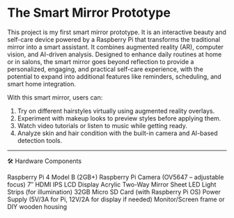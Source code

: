 # The Smart Mirror Prototype

This project is my first smart mirror prototype. It is an interactive beauty and self-care device powered by a Raspberry Pi that transforms the traditional mirror into a smart assistant. It combines augmented reality (AR), computer vision, and AI-driven analysis. Designed to enhance daily routines at home or in salons, the smart mirror goes beyond reflection to provide a personalized, engaging, and practical self-care experience, with the potential to expand into additional features like reminders, scheduling, and smart home integration.

With this smart mirror, users can:
1. Try on different hairstyles virtually using augmented reality overlays.
2. Experiment with makeup looks to preview styles before applying them.
3. Watch video tutorials or listen to music while getting ready.
4. Analyze skin and hair condition with the built-in camera and AI-based detection tools.
---
🛠️ Hardware Components

Raspberry Pi 4 Model B (2GB+)
Raspberry Pi Camera (OV5647 – adjustable focus)
7″ HDMI IPS LCD Display
Acrylic Two-Way Mirror Sheet
LED Light Strips (for illumination)
32GB Micro SD Card (with Raspberry Pi OS)
Power Supply (5V/3A for Pi, 12V/2A for display if needed)
Monitor/Screen frame or DIY wooden housing
